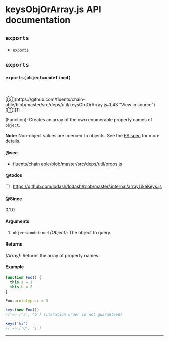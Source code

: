 # keysObjOrArray.js API documentation

<!-- div class="toc-container" -->

<!-- div -->

## `exports`
* <a href="#exports"  data-meta="exports object undefined"  data-call="exports object undefined"  data-category="Object"  data-description="Function Creates an array of the own enumerable property names of object br br Note Non object values are coerced to objects See the ES spec http ecma international org ecma 262 7 0 sec object keys for more details"  data-name="exports"  data-see="href https github com fluents chain able blob master src deps util props js label fluents chain able blob master src deps util props js"  data-todos="https github com lodash lodash blob master internal arrayLikeKeys js"  data-all="meta exports object undefined call exports object undefined category Object description Function Creates an array of the own enumerable property names of object n br n br n Note Non object values are coerced to objects See the n ES spec http ecma international org ecma 262 7 0 sec object keys nfor more details name exports member see href https github com fluents chain able blob master src deps util props js label fluents chain able blob master src deps util props js notes todos https github com lodash lodash blob master internal arrayLikeKeys js n klassProps" >`exports`</a>

<!-- /div -->

<!-- /div -->

<!-- div class="doc-container" -->

<!-- div -->

## `exports`

<!-- div -->

<h3 id="exports" data-member="" data-category="Object" data-name="exports"><code>exports(object=undefined)</code></h3>
<br>
<br>
[&#x24C8;](https://github.com/fluents/chain-able/blob/master/src/deps/util/keysObjOrArray.js#L43 "View in source") [&#x24C9;][1]

(Function): Creates an array of the own enumerable property names of `object`.
<br>
<br>
**Note:** Non-object values are coerced to objects. See the
[ES spec](http://ecma-international.org/ecma-262/7.0/#sec-object.keys)
for more details.


#### @see 

* <a href="https://github.com/fluents/chain-able/blob/master/src/deps/util/props.js" >fluents/chain able/blob/master/src/deps/util/props.js</a>

#### @todos 

- [ ] https://github.com/lodash/lodash/blob/master/.internal/arrayLikeKeys.js
 

#### @Since
0.1.0

#### Arguments
1. `object=undefined` *(Object)*: The object to query.

#### Returns
*(Array)*: Returns the array of property names.

#### Example
```js
function Foo() {
  this.a = 1
  this.b = 2
}

Foo.prototype.c = 3

keys(new Foo())
// => ['a', 'b'] (iteration order is not guaranteed)

keys('hi')
// => ['0', '1']

```
---

<!-- /div -->

<!-- /div -->

<!-- /div -->

 [1]: #exports "Jump back to the TOC."
